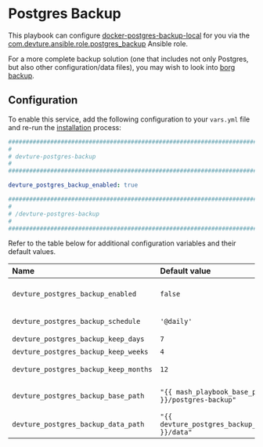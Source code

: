 # Postgres Backup

This playbook can configure [docker-postgres-backup-local](https://github.com/prodrigestivill/docker-postgres-backup-local) for you via the [com.devture.ansible.role.postgres_backup](https://github.com/devture/com.devture.ansible.role.postgres_backup) Ansible role.

For a more complete backup solution (one that includes not only Postgres, but also other configuration/data files), you may wish to look into [borg backup](backup-borg.md).


## Configuration

To enable this service, add the following configuration to your `vars.yml` file and re-run the [installation](../installing.md) process:

```yaml
########################################################################
#                                                                      #
# devture-postgres-backup                                              #
#                                                                      #
########################################################################

devture_postgres_backup_enabled: true

########################################################################
#                                                                      #
# /devture-postgres-backup                                             #
#                                                                      #
########################################################################
```

Refer to the table below for additional configuration variables and their default values.


| Name                              | Default value                | Description                                                      |
| :-------------------------------- | :--------------------------- | :--------------------------------------------------------------- |
|`devture_postgres_backup_enabled`|`false`|Set to true to use [docker-postgres-backup-local](https://github.com/prodrigestivill/docker-postgres-backup-local) to create automatic database backups|
|`devture_postgres_backup_schedule`| `'@daily'` |Cron-schedule specifying the interval between postgres backups.|
|`devture_postgres_backup_keep_days`|`7`|Number of daily backups to keep|
|`devture_postgres_backup_keep_weeks`|`4`|Number of weekly backups to keep|
|`devture_postgres_backup_keep_months`|`12`|Number of monthly backups to keep|
|`devture_postgres_backup_base_path` | `"{{ mash_playbook_base_path }}/postgres-backup"` | Base path for postgres-backup. Also see `devture_postgres_backup_data_path` |
|`devture_postgres_backup_data_path` | `"{{ devture_postgres_backup_base_path }}/data"` | Storage path for postgres-backup database backups |
